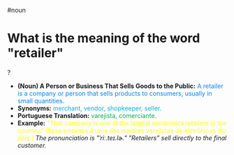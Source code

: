 #noun

# What is the meaning of the word "retailer"
?
* **(Noun) A Person or Business That Sells Goods to the Public:** <span style="color:rgb(0, 132, 255)">A retailer is a company or person that sells products to consumers, usually in small quantities.</span>
* **Synonyms:** <span style="color:rgb(0, 176, 240)">merchant, vendor, shopkeeper, seller.</span>
* **Portuguese Translation:** <span style="color:rgb(0, 176, 80)">varejista, comerciante.</span>
* **Example:** <span style="color:rgb(255, 255, 0)">"That company is one of the largest electronics retailers in the country." (Essa empresa é uma das maiores varejistas de eletrônicos do país.)</span>
*The pronunciation is "ˈriː.teɪ.lɚ." "Retailers" sell directly to the final customer.*
<!--SR:!2025-06-16,1,230-->
